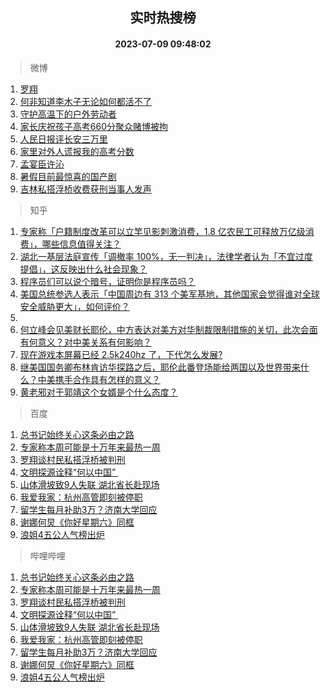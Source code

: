 <div align="center"><h2>实时热搜榜</h2><h4>2023-07-09 09:48:02</h4></div>

> 微博  

1. [罗翔](https://s.weibo.com/weibo?q=%E7%BD%97%E7%BF%94&t=31&band_rank=1&Refer=top)<br />
2. [何非知道李木子无论如何都活不了](https://s.weibo.com/weibo?q=%23%E4%BD%95%E9%9D%9E%E7%9F%A5%E9%81%93%E6%9D%8E%E6%9C%A8%E5%AD%90%E6%97%A0%E8%AE%BA%E5%A6%82%E4%BD%95%E9%83%BD%E6%B4%BB%E4%B8%8D%E4%BA%86%23&t=31&band_rank=2&Refer=top)<br />
3. [守护高温下的户外劳动者](https://s.weibo.com/weibo?q=%23%E5%AE%88%E6%8A%A4%E9%AB%98%E6%B8%A9%E4%B8%8B%E7%9A%84%E6%88%B7%E5%A4%96%E5%8A%B3%E5%8A%A8%E8%80%85%23&t=31&band_rank=3&Refer=top)<br />
4. [家长庆祝孩子高考660分聚众赌博被拘](https://s.weibo.com/weibo?q=%23%E5%AE%B6%E9%95%BF%E5%BA%86%E7%A5%9D%E5%AD%A9%E5%AD%90%E9%AB%98%E8%80%83660%E5%88%86%E8%81%9A%E4%BC%97%E8%B5%8C%E5%8D%9A%E8%A2%AB%E6%8B%98%23&t=31&band_rank=4&Refer=top)<br />
5. [人民日报评长安三万里](https://s.weibo.com/weibo?q=%23%E4%BA%BA%E6%B0%91%E6%97%A5%E6%8A%A5%E8%AF%84%E9%95%BF%E5%AE%89%E4%B8%89%E4%B8%87%E9%87%8C%23&t=31&band_rank=5&Refer=top)<br />
6. [家里对外人谎报我的高考分数](https://s.weibo.com/weibo?q=%23%E5%AE%B6%E9%87%8C%E5%AF%B9%E5%A4%96%E4%BA%BA%E8%B0%8E%E6%8A%A5%E6%88%91%E7%9A%84%E9%AB%98%E8%80%83%E5%88%86%E6%95%B0%23&t=31&band_rank=6&Refer=top)<br />
7. [孟宴臣许沁](https://s.weibo.com/weibo?q=%E5%AD%9F%E5%AE%B4%E8%87%A3%E8%AE%B8%E6%B2%81&t=31&band_rank=7&Refer=top)<br />
8. [暑假目前最惊喜的国产剧](https://s.weibo.com/weibo?q=%E6%9A%91%E5%81%87%E7%9B%AE%E5%89%8D%E6%9C%80%E6%83%8A%E5%96%9C%E7%9A%84%E5%9B%BD%E4%BA%A7%E5%89%A7&t=31&band_rank=8&Refer=top)<br />
9. [吉林私搭浮桥收费获刑当事人发声](https://s.weibo.com/weibo?q=%23%E5%90%89%E6%9E%97%E7%A7%81%E6%90%AD%E6%B5%AE%E6%A1%A5%E6%94%B6%E8%B4%B9%E8%8E%B7%E5%88%91%E5%BD%93%E4%BA%8B%E4%BA%BA%E5%8F%91%E5%A3%B0%23&t=31&band_rank=9&Refer=top)<br />

> 知乎  

1. [专家称「户籍制度改革可以立竿见影刺激消费，1.8 亿农民工可释放万亿级消费」，哪些信息值得关注？](https://www.zhihu.com/question/611031698)<br />
2. [湖北一基层法庭宣传「调撤率 100%，无一判决」，法律学者认为「不宜过度提倡」，这反映出什么社会现象？](https://www.zhihu.com/question/610470335)<br />
3. [程序员们可以说个暗号，证明你是程序员吗？](https://www.zhihu.com/question/610436469)<br />
4. [美国总统参选人表示「中国周边有 313 个美军基地，其他国家会觉得谁对全球安全威胁更大」，如何评价？](https://www.zhihu.com/question/610542360)<br />
5. []()<br />
6. [何立峰会见美财长耶伦，中方表达对美方对华制裁限制措施的关切，此次会面有何意义？对中美关系有何影响？](https://www.zhihu.com/question/611125097)<br />
7. [现在游戏本屏幕已经 2.5k240hz 了，下代怎么发展?](https://www.zhihu.com/question/608759439)<br />
8. [继美国国务卿布林肯访华探路之后，耶伦此番登场能给两国以及世界带来什么？中美携手合作具有怎样的意义？](https://www.zhihu.com/question/610659233)<br />
9. [黄老邪对于郭靖这个女婿是个什么态度？](https://www.zhihu.com/question/31411287)<br />

> 百度  

1. [总书记始终关心这条必由之路](https://www.baidu.com/s?wd=%E6%80%BB%E4%B9%A6%E8%AE%B0%E5%A7%8B%E7%BB%88%E5%85%B3%E5%BF%83%E8%BF%99%E6%9D%A1%E5%BF%85%E7%94%B1%E4%B9%8B%E8%B7%AF&sa=fyb_news&rsv_dl=fyb_news)<br />
2. [专家称本周可能是十万年来最热一周](https://www.baidu.com/s?wd=%E4%B8%93%E5%AE%B6%E7%A7%B0%E6%9C%AC%E5%91%A8%E5%8F%AF%E8%83%BD%E6%98%AF%E5%8D%81%E4%B8%87%E5%B9%B4%E6%9D%A5%E6%9C%80%E7%83%AD%E4%B8%80%E5%91%A8&sa=fyb_news&rsv_dl=fyb_news)<br />
3. [罗翔谈村民私搭浮桥被判刑](https://www.baidu.com/s?wd=%E7%BD%97%E7%BF%94%E8%B0%88%E6%9D%91%E6%B0%91%E7%A7%81%E6%90%AD%E6%B5%AE%E6%A1%A5%E8%A2%AB%E5%88%A4%E5%88%91&sa=fyb_news&rsv_dl=fyb_news)<br />
4. [文明探源诠释“何以中国” ](https://www.baidu.com/s?wd=%E6%96%87%E6%98%8E%E6%8E%A2%E6%BA%90%E8%AF%A0%E9%87%8A%E2%80%9C%E4%BD%95%E4%BB%A5%E4%B8%AD%E5%9B%BD%E2%80%9D%C2%A0&sa=fyb_news&rsv_dl=fyb_news)<br />
5. [山体滑坡致9人失联 湖北省长赴现场](https://www.baidu.com/s?wd=%E5%B1%B1%E4%BD%93%E6%BB%91%E5%9D%A1%E8%87%B49%E4%BA%BA%E5%A4%B1%E8%81%94+%E6%B9%96%E5%8C%97%E7%9C%81%E9%95%BF%E8%B5%B4%E7%8E%B0%E5%9C%BA&sa=fyb_news&rsv_dl=fyb_news)<br />
6. [我爱我家：杭州高管即刻被停职](https://www.baidu.com/s?wd=%E6%88%91%E7%88%B1%E6%88%91%E5%AE%B6%EF%BC%9A%E6%9D%AD%E5%B7%9E%E9%AB%98%E7%AE%A1%E5%8D%B3%E5%88%BB%E8%A2%AB%E5%81%9C%E8%81%8C&sa=fyb_news&rsv_dl=fyb_news)<br />
7. [留学生每月补助3万？济南大学回应](https://www.baidu.com/s?wd=%E7%95%99%E5%AD%A6%E7%94%9F%E6%AF%8F%E6%9C%88%E8%A1%A5%E5%8A%A93%E4%B8%87%EF%BC%9F%E6%B5%8E%E5%8D%97%E5%A4%A7%E5%AD%A6%E5%9B%9E%E5%BA%94&sa=fyb_news&rsv_dl=fyb_news)<br />
8. [谢娜何炅《你好星期六》同框](https://www.baidu.com/s?wd=%E8%B0%A2%E5%A8%9C%E4%BD%95%E7%82%85%E3%80%8A%E4%BD%A0%E5%A5%BD%E6%98%9F%E6%9C%9F%E5%85%AD%E3%80%8B%E5%90%8C%E6%A1%86&sa=fyb_news&rsv_dl=fyb_news)<br />
9. [浪姐4五公人气榜出炉](https://www.baidu.com/s?wd=%E6%B5%AA%E5%A7%904%E4%BA%94%E5%85%AC%E4%BA%BA%E6%B0%94%E6%A6%9C%E5%87%BA%E7%82%89&sa=fyb_news&rsv_dl=fyb_news)<br />

> 哔哩哔哩  

1. [总书记始终关心这条必由之路](https://www.baidu.com/s?wd=%E6%80%BB%E4%B9%A6%E8%AE%B0%E5%A7%8B%E7%BB%88%E5%85%B3%E5%BF%83%E8%BF%99%E6%9D%A1%E5%BF%85%E7%94%B1%E4%B9%8B%E8%B7%AF&sa=fyb_news&rsv_dl=fyb_news)<br />
2. [专家称本周可能是十万年来最热一周](https://www.baidu.com/s?wd=%E4%B8%93%E5%AE%B6%E7%A7%B0%E6%9C%AC%E5%91%A8%E5%8F%AF%E8%83%BD%E6%98%AF%E5%8D%81%E4%B8%87%E5%B9%B4%E6%9D%A5%E6%9C%80%E7%83%AD%E4%B8%80%E5%91%A8&sa=fyb_news&rsv_dl=fyb_news)<br />
3. [罗翔谈村民私搭浮桥被判刑](https://www.baidu.com/s?wd=%E7%BD%97%E7%BF%94%E8%B0%88%E6%9D%91%E6%B0%91%E7%A7%81%E6%90%AD%E6%B5%AE%E6%A1%A5%E8%A2%AB%E5%88%A4%E5%88%91&sa=fyb_news&rsv_dl=fyb_news)<br />
4. [文明探源诠释“何以中国” ](https://www.baidu.com/s?wd=%E6%96%87%E6%98%8E%E6%8E%A2%E6%BA%90%E8%AF%A0%E9%87%8A%E2%80%9C%E4%BD%95%E4%BB%A5%E4%B8%AD%E5%9B%BD%E2%80%9D%C2%A0&sa=fyb_news&rsv_dl=fyb_news)<br />
5. [山体滑坡致9人失联 湖北省长赴现场](https://www.baidu.com/s?wd=%E5%B1%B1%E4%BD%93%E6%BB%91%E5%9D%A1%E8%87%B49%E4%BA%BA%E5%A4%B1%E8%81%94+%E6%B9%96%E5%8C%97%E7%9C%81%E9%95%BF%E8%B5%B4%E7%8E%B0%E5%9C%BA&sa=fyb_news&rsv_dl=fyb_news)<br />
6. [我爱我家：杭州高管即刻被停职](https://www.baidu.com/s?wd=%E6%88%91%E7%88%B1%E6%88%91%E5%AE%B6%EF%BC%9A%E6%9D%AD%E5%B7%9E%E9%AB%98%E7%AE%A1%E5%8D%B3%E5%88%BB%E8%A2%AB%E5%81%9C%E8%81%8C&sa=fyb_news&rsv_dl=fyb_news)<br />
7. [留学生每月补助3万？济南大学回应](https://www.baidu.com/s?wd=%E7%95%99%E5%AD%A6%E7%94%9F%E6%AF%8F%E6%9C%88%E8%A1%A5%E5%8A%A93%E4%B8%87%EF%BC%9F%E6%B5%8E%E5%8D%97%E5%A4%A7%E5%AD%A6%E5%9B%9E%E5%BA%94&sa=fyb_news&rsv_dl=fyb_news)<br />
8. [谢娜何炅《你好星期六》同框](https://www.baidu.com/s?wd=%E8%B0%A2%E5%A8%9C%E4%BD%95%E7%82%85%E3%80%8A%E4%BD%A0%E5%A5%BD%E6%98%9F%E6%9C%9F%E5%85%AD%E3%80%8B%E5%90%8C%E6%A1%86&sa=fyb_news&rsv_dl=fyb_news)<br />
9. [浪姐4五公人气榜出炉](https://www.baidu.com/s?wd=%E6%B5%AA%E5%A7%904%E4%BA%94%E5%85%AC%E4%BA%BA%E6%B0%94%E6%A6%9C%E5%87%BA%E7%82%89&sa=fyb_news&rsv_dl=fyb_news)<br />

